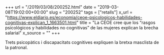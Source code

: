 +++
url = "/2019/03/08/200252.html"
date = "2019-03-08T19:02:00+00:00"
slug = "200252"
tags = ["retalls"]
x_url = "https://www.eldiario.es/economia/ceoe-psicologicos-habilidades-cognitivas-explican_1_1663501.html"
title = "La CEOE cree que los “rasgos psicológicos y habilidades no cognitivas” de las mujeres explican la brecha salarial"
x_source = ""
+++

Trets psicopàtics i discapacitats cognitives expliquen la bretxa masclista de la patronal.